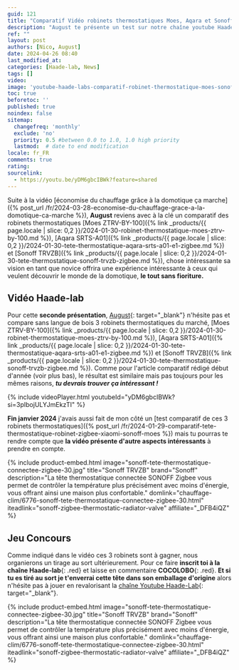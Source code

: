 ```yaml
---
guid: 121
title: "Comparatif Vidéo robinets thermostatiques Moes, Aqara et Sonoff"
description: "August te présente un test sur notre chaîne youtube Haade-lab un comparatif des robinets thermostatiques Moes ZTRV-BY-100, Aqara SRTS-A01 et Sonoff TRVZB"
ref: ""
layout: post
authors: [Nico, August]
date: 2024-04-26 08:40
last_modified_at: 
categories: [Haade-lab, News]
tags: []
video: 
image: 'youtube-haade-labs-comparatif-robinet-thermostatique-moes-sonoff-aqara.png'
toc: true
beforetoc: ''
published: true
noindex: false
sitemap:
  changefreq: 'monthly'
  exclude: 'no'
  priority: 0.5 #between 0.0 to 1.0, 1.0 high priority
  lastmod:  # date to end modification
locale: fr_FR
comments: true
rating:  
sourcelink:
  - https://youtu.be/yDM6gbcIBWk?feature=shared
---
```

Suite à la vidéo [économise du chauffage grâce à la domotique ça marche]({% post_url /fr/2024-03-28-economise-du-chauffage-grace-a-la-domotique-ca-marche %}), **August** reviens avec à la clé un comparatif des robinets thermostatiques [Moes ZTRV-BY-100]({% link _products/{{ page.locale | slice: 0,2 }}/2024-01-30-robinet-thermostatique-moes-ztrv-by-100.md %}), [Aqara SRTS-A01]({% link _products/{{ page.locale | slice: 0,2 }}/2024-01-30-tete-thermostatique-aqara-srts-a01-e1-zigbee.md %}) et [Sonoff TRVZB]({% link _products/{{ page.locale | slice: 0,2 }}/2024-01-30-tete-thermostatique-sonoff-trvzb-zigbee.md %}), chose intéressante sa vision en tant que novice offrira une expérience intéressante à ceux qui veulent découvrir le monde de la domotique, **le tout sans fioriture.**

## Vidéo Haade-lab

Pour cette **seconde présentation**, [August](/fr/auteur-august/){: target="_blank"} n'hésite pas et compare sans langue de bois 3 robinets thermostatiques du marché, [Moes ZTRV-BY-100]({% link _products/{{ page.locale | slice: 0,2 }}/2024-01-30-robinet-thermostatique-moes-ztrv-by-100.md %}), [Aqara SRTS-A01]({% link _products/{{ page.locale | slice: 0,2 }}/2024-01-30-tete-thermostatique-aqara-srts-a01-e1-zigbee.md %}) et [Sonoff TRVZB]({% link _products/{{ page.locale | slice: 0,2 }}/2024-01-30-tete-thermostatique-sonoff-trvzb-zigbee.md %}). Comme pour l'article comparatif rédigé début d'année (voir plus bas), le résultat est similaire mais pas toujours pour les mêmes raisons, ***tu devrais trouver ça intéressant !***

{% include videoPlayer.html youtubeId="yDM6gbcIBWk?si=3pIbojULYJmEkzTI" %}

**Fin janvier 2024** j'avais aussi fait de mon côté un [test comparatif de ces 3 robinets thermostatiques]({% post_url /fr/2024-01-29-comparatif-tete-thermostatique-robinet-zigbee-xiaomi-sonoff-moes %}) mais tu pourras te rendre compte que **la vidéo présente d'autre aspects intéressants** à prendre en compte.

{% include product-embed.html image="sonoff-tete-thermostatique-connectee-zigbee-30.jpg" title="Sonoff TRVZB" brand="Sonoff" description="La tête thermostatique connectée SONOFF Zigbee vous permet de contrôler la température plus précisément avec moins d'énergie, vous offrant ainsi une maison plus confortable." domlink="chauffage-clim/6776-sonoff-tete-thermostatique-connectee-zigbee-30.html" iteadlink="sonoff-zigbee-thermostatic-radiator-valve" affiliate="_DFB4iQZ" %}

## Jeu Concours

Comme indiqué dans le vidéo ces 3 robinets sont à gagner, nous organierons un tirage au sort ultérieurement. Pour ce faire **inscrit toi à la chaîne Haade-lab**{: .red} et laisse en commentaire **COCOLOBO**{: .red}. 
**Et si tu es tiré au sort je t'enverrai cette tête dans son emballage d'origine** alors n'hésite pas à jouer en revalorisant la [chaîne Youtube Haade-Lab](https://www.youtube.com/channel/UCcXJ1ZsjEvQxuWJy7gH-A6w){: target="_blank"}.

{% include product-embed.html image="sonoff-tete-thermostatique-connectee-zigbee-30.jpg" title="Sonoff TRVZB" brand="Sonoff" description="La tête thermostatique connectée SONOFF Zigbee vous permet de contrôler la température plus précisément avec moins d'énergie, vous offrant ainsi une maison plus confortable." domlink="chauffage-clim/6776-sonoff-tete-thermostatique-connectee-zigbee-30.html" iteadlink="sonoff-zigbee-thermostatic-radiator-valve" affiliate="_DFB4iQZ" %}

